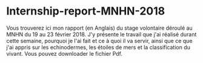 # Internship-report-MNHN-2018
Vous trouverez ici mon rapport (en Anglais) du stage volontaire déroulé au MNHN du 19 au 23 février 2018. J'y présente le travail que j'ai réalisé durant cette semaine, pourquoi je l'ai fait et ce à quoi il va servir, ainsi que ce que j'ai appris sur les echinodermes, les étoiles de mers et la classification du vivant.
Vous pouvez downloader le fichier Pdf.
